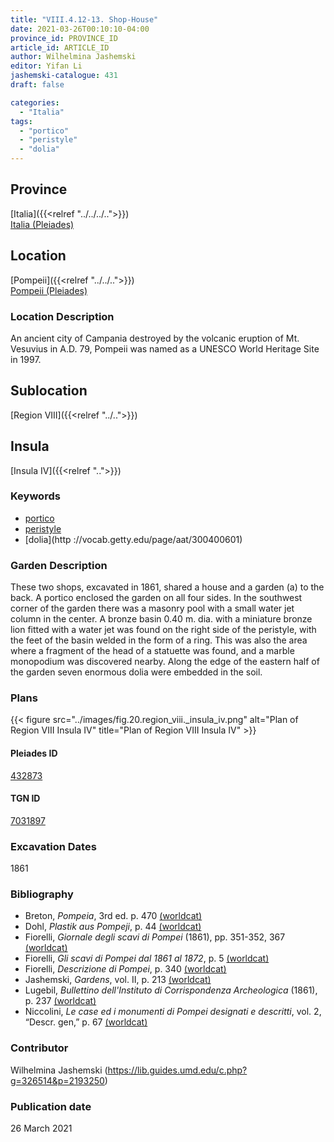 ```yaml
---
title: "VIII.4.12-13. Shop-House"
date: 2021-03-26T00:10:10-04:00
province_id: PROVINCE_ID
article_id: ARTICLE_ID
author: Wilhelmina Jashemski
editor: Yifan Li
jashemski-catalogue: 431
draft: false

categories:
  - "Italia"
tags:
  - "portico"
  - "peristyle"
  - "dolia"
---
```


## Province
[Italia]({{<relref "../../../..">}}) \
[Italia (Pleiades)](https://pleiades.stoa.org/places/1052)

## Location
[Pompeii]({{<relref "../../..">}}) \
[Pompeii (Pleiades)](https://pleiades.stoa.org/places/433032)

### Location Description
An ancient city of Campania destroyed by the volcanic eruption of Mt. Vesuvius in A.D. 79, Pompeii was named as a UNESCO World Heritage Site in 1997.

## Sublocation
[Region VIII]({{<relref "../..">}})

## Insula
[Insula IV]({{<relref "..">}})

### Keywords
 - [portico](http://vocab.getty.edu/page/aat/300004145)
 - [peristyle](http://vocab.getty.edu/page/aat/300080971)
 - [dolia](http ://vocab.getty.edu/page/aat/300400601)

### Garden Description
These two shops, excavated in 1861, shared a house and a garden (a) to the back. A portico enclosed the garden on all four sides. In the southwest corner of the garden there was a masonry pool with a small water jet column in the center. A bronze basin 0.40 m. dia. with a miniature bronze lion fitted with a water jet was found on the right side of the peristyle, with the feet of the basin welded in the form of a ring.  This was also the area where a fragment of the head of a statuette was found, and a marble monopodium was discovered nearby. Along the edge of the eastern half of the garden seven enormous dolia were embedded in the soil.

### Plans
{{< figure src="../images/fig.20.region_viii._insula_iv.png" alt="Plan of Region VIII Insula IV" title="Plan of Region VIII Insula IV" >}}

#### Pleiades ID
[432873](https://pleiades.stoa.org/places/538911200)

#### TGN ID
[7031897](http://vocab.getty.edu/page/tgn/2053030)

###  Excavation Dates
1861

### Bibliography
* Breton, *Pompeia*, 3rd ed. p. 470 [(worldcat)](http://www.worldcat.org/oclc/894211341)
* Dohl, *Plastik aus Pompeji*, p. 44 [(worldcat)](http://www.worldcat.org/oclc/52662796)
* Fiorelli, *Giornale degli scavi di Pompei* (1861), pp. 351-352, 367 [(worldcat)](http://www.worldcat.org/oclc/962518899)
* Fiorelli, *Gli scavi di Pompei dal 1861 al 1872*, p. 5 [(worldcat)](http://www.worldcat.org/oclc/65043382)
* Fiorelli, *Descrizione di Pompei*, p. 340 [(worldcat)](http://www.worldcat.org/oclc/252039996)
* Jashemski, *Gardens*, vol. II, p. 213 [(worldcat)](http://www.worldcat.org/oclc/1113367431)
* Lugebil, *Bullettino dell'Instituto di Corrispondenza Archeologica* (1861), p. 237 [(worldcat)](http://www.worldcat.org/oclc/823239162)
* Niccolini, *Le case ed i monumenti di Pompei designati e descritti*, vol. 2, “Descr. gen,” p. 67 [(worldcat)](http://www.worldcat.org/oclc/906755593)

### Contributor
Wilhelmina Jashemski (https://lib.guides.umd.edu/c.php?g=326514&p=2193250)

### Publication date
26 March 2021
